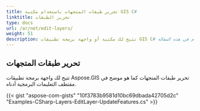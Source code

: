 ```yaml
---
title: تحرير طبقات المتجهات باستخدام مكتبة GIS C#
linktitle: تحرير الطبقات
type: docs
url: /ar/net/edit-layers/
weight: 51
description: تتيح لك مكتبة أو واجهة برمجة تطبيقات GIS C# تحرير طبقات المتجهات كما هو موضح في مقتطف التعليمات البرمجية المقدم في هذه المقالة.
---
```


## **تحرير طبقات المتجهات**
تتيح لك واجهة برمجة تطبيقات Aspose.GIS تحرير طبقات المتجهات كما هو موضح في مقتطف التعليمات البرمجية أدناه.

{{< gist "aspose-com-gists" "10f3783b9581d10bc69dbada42705d2c" "Examples-CSharp-Layers-EditLayer-UpdateFeatures.cs" >}}
